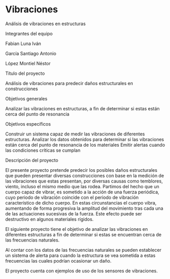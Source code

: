 # Vibraciones
Análisis de vibraciones en estructuras

Integrantes del equipo	

Fabian Luna Iván
	
García Santiago Antonio
	
López Montiel Néstor

Título del proyecto	

Análisis de vibraciones para predecir daños estructurales en construcciones

Objetivos generales	

Analizar las vibraciones en estructuras, a fin de determinar si estas están cerca del punto de resonancia


Objetivos específicos	

Construir un sistema capaz de medir las vibraciones de diferentes estructuras.
Analizar los datos obtenidos para determinar si las vibraciones están cerca del punto de resonancia de los materiales
Emitir alertas cuando las condiciones críticas se cumplan

Descripción del proyecto	

El presente proyecto pretende predecir los posibles daños estructurales que pueden presentar diversas construcciones con base en la medición de las vibraciones que estas presentan, por diversas causas como temblores, viento, incluso el mismo medio que las rodea.  Partimos del hecho que un cuerpo capaz de vibrar, es sometido a la acción de una fuerza periódica, cuyo periodo de vibración coincide con el periodo de vibración característico de dicho cuerpo. En estas circunstancias el cuerpo vibra, aumentando de forma progresiva la amplitud del movimiento tras cada una de las actuaciones sucesivas de la fuerza. Este efecto puede ser destructivo en algunos materiales rígidos.









El siguiente proyecto tiene el objetivo de analizar las vibraciones en diferentes estructuras a fin de 
determinar si estas se encuentran cerca de las frecuencias naturales.

Al contar con los datos de las frecuencias naturales se pueden establecer un sistema de alerta para cuando la estructura se vea sometida
a estas frecuencias las cuales podrían ocasionar un daño. 

El proyecto cuenta con ejemplos de uso de los sensores de vibraciones.

